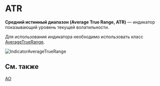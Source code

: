 # ATR

**Средний истинный диапазон (Average True Range, ATR)** — индикатор показывающий уровень текущей волатильности. 

Для использования индикатора необходимо использовать класс [AverageTrueRange](../api/StockSharp.Algo.Indicators.AverageTrueRange.html). 

![IndicatorAverageTrueRange](~/images/IndicatorAverageTrueRange.png)

## См. также

[AO](IndicatorAwesomeOscillator.md)
